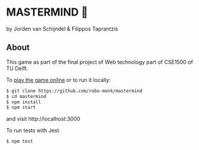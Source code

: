 # MASTERMIND 🧠
by Jorden van Schijndel & Filippos Taprantzis


## About

This game as part of the final project of Web technology part of CSE1500 of TU Delft.

To [play the game online](https://bigbraingame.herokuapp.com/) or to run it locally:


```bash
$ git clone https://github.com/robo-monk/mastermind
$ cd mastermind
$ npm install
$ npm start
```

and visit http://localhost:3000

To run tests with Jest

```bash
$ npm test
```
